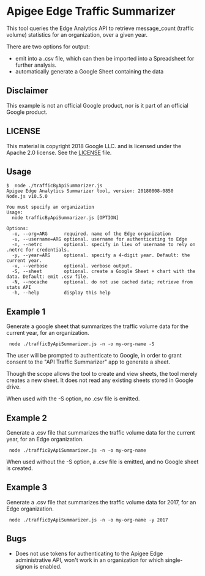 # Apigee Edge Traffic Summarizer

This tool queries the Edge Analytics API to retrieve message_count (traffic volume) statistics for an organization, over a given year.

There are two options for output:

- emit into a .csv file, which can then be imported into a Spreadsheet for further analysis.
- automatically generate a Google Sheet containing the data

## Disclaimer

This example is not an official Google product, nor is it part of an official Google product.

## LICENSE

This material is copyright 2018 Google LLC.
and is licensed under the Apache 2.0 license. See the [LICENSE](LICENSE) file.

## Usage

```
$  node ./trafficByApiSummarizer.js
Apigee Edge Analytics Summarizer tool, version: 20180808-0850
Node.js v10.5.0

You must specify an organization
Usage:
  node trafficByApiSummarizer.js [OPTION]

Options:
  -o, --org=ARG      required. name of the Edge organization
  -u, --username=ARG optional. username for authenticating to Edge
  -n, --netrc        optional. specify in lieu of username to rely on .netrc for credentials.
  -y, --year=ARG     optional. specify a 4-digit year. Default: the current year.
  -v, --verbose      optional. verbose output.
  -S, --sheet        optional. create a Google Sheet + chart with the data. Default: emit .csv file.
  -N, --nocache      optional. do not use cached data; retrieve from stats API
  -h, --help         display this help
```

## Example 1

Generate a google sheet that summarizes the traffic volume data for the current year, for an organization.

```
 node ./trafficByApiSummarizer.js -n -o my-org-name -S
```

The user will be prompted to authenticate to Google, in order to grant
consent to the "API Traffic Summarizer" app to generate a sheet.

Though the scope allows the tool to create and view sheets, the tool merely
creates a new sheet. It does not read any existing sheets stored in Google drive.

When used with the -S option, no .csv file is emitted.


## Example 2

Generate a .csv file that summarizes the traffic volume data for the current year, for an Edge organization.

```
 node ./trafficByApiSummarizer.js -n -o my-org-name
```

When used without the -S option, a .csv file is emitted, and no Google sheet is created.


## Example 3

Generate a .csv file that summarizes the traffic volume data for 2017, for an Edge organization.


```
 node ./trafficByApiSummarizer.js -n -o my-org-name -y 2017
```



## Bugs

* Does not use tokens for authenticating to the Apigee Edge administrative API, won't work in an organization for which single-signon is enabled.

